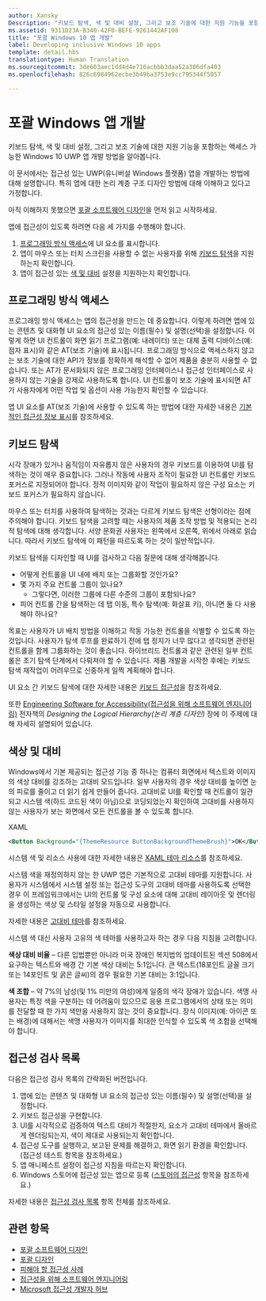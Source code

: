 ```yaml
---
author: Xansky
Description: "키보드 탐색, 색 및 대비 설정, 그리고 보조 기술에 대한 지원 기능을 포함하는 액세스 가능한 Windows 10 UWP 앱 개발 방법을 알아봅니다."
ms.assetid: 9311D23A-B340-42F0-BEFE-9261442AF108
title: "포괄 Windows 10 앱 개발"
label: Developing inclusive Windows 10 apps
template: detail.hbs
translationtype: Human Translation
ms.sourcegitcommit: 3de603aec1dd4d4e716acbbb3daa52a306dfa403
ms.openlocfilehash: 826c6984962ecbe3b49ba3753e9cc795344f5057

---
```


# 포괄 Windows 앱 개발  

키보드 탐색, 색 및 대비 설정, 그리고 보조 기술에 대한 지원 기능을 포함하는 액세스 가능한 Windows 10 UWP 앱 개발 방법을 알아봅니다.

이 문서에서는 접근성 있는 UWP(유니버설 Windows 플랫폼) 앱을 개발하는 방법에 대해 설명합니다. 특히 앱에 대한 논리 계층 구조 디자인 방법에 대해 이해하고 있다고 가정합니다.  

아직 이해하지 못했으면 [포괄 소프트웨어 디자인](designing-inclusive-software.md)을 먼저 읽고 시작하세요.

앱에 접근성이 있도록 하려면 다음 세 가지를 수행해야 합니다.
1. [프로그래밍 방식 액세스](#programmatic-access)에 UI 요소를 표시합니다.
2. 앱이 마우스 또는 터치 스크린을 사용할 수 없는 사용자를 위해 [키보드 탐색](#keyboard-navigation)을 지원하는지 확인합니다.
3. 앱이 접근성 있는 [색 및 대비](#color-and-contrast) 설정을 지원하는지 확인합니다.

## 프로그래밍 방식 액세스  
프로그래밍 방식 액세스는 앱의 접근성을 만드는 데 중요합니다. 이렇게 하려면 앱에 있는 콘텐츠 및 대화형 UI 요소의 접근성 있는 이름(필수) 및 설명(선택)을 설정합니다. 이렇게 하면 UI 컨트롤이 화면 읽기 프로그램(예: 내레이터) 또는 대체 출력 디바이스(예: 점자 표시)와 같은 AT(보조 기술)에 표시됩니다. 프로그래밍 방식으로 액세스하지 않고는 보조 기술에 대한 API가 정보를 정확하게 해석할 수 없어 제품을 충분히 사용할 수 없습니다. 또는 AT가 문서화되지 않은 프로그래밍 인터페이스나 접근성 인터페이스로 사용하지 않는 기술을 강제로 사용하도록 합니다. UI 컨트롤이 보조 기술에 표시되면 AT가 사용자에게 어떤 작업 및 옵션이 사용 가능한지 확인할 수 있습니다.  

앱 UI 요소를 AT(보조 기술)에 사용할 수 있도록 하는 방법에 대한 자세한 내용은 [기본적인 접근성 정보 표시](basic-accessibility-information.md)를 참조하세요.

## 키보드 탐색  
시각 장애가 있거나 움직임이 자유롭지 않은 사용자의 경우 키보드를 이용하여 UI를 탐색하는 것이 매우 중요합니다. 그러나 작동에 사용자 조작이 필요한 UI 컨트롤만 키보드 포커스로 지정되어야 합니다. 정적 이미지와 같이 작업이 필요하지 않은 구성 요소는 키보드 포커스가 필요하지 않습니다.  

마우스 또는 터치를 사용하여 탐색하는 것과는 다르게 키보드 탐색은 선형이라는 점에 주의해야 합니다. 키보드 탐색을 고려할 때는 사용자의 제품 조작 방법 및 적용되는 논리적 탐색에 대해 생각합니다. 서양 문화권 사용자는 왼쪽에서 오른쪽, 위에서 아래로 읽습니다. 따라서 키보드 탐색에 이 패턴을 따르도록 하는 것이 일반적입니다.  

키보드 탐색을 디자인할 때 UI를 검사하고 다음 질문에 대해 생각해봅니다.
* 어떻게 컨트롤을 UI 내에 배치 또는 그룹화할 것인가요?
* 몇 가지 주요 컨트롤 그룹이 있나요?
    * 그렇다면, 이러한 그룹에 다른 수준의 그룹이 포함되나요?
*   피어 컨트롤 간을 탐색하는 데 탭 이동, 특수 탐색(예: 화살표 키), 아니면 둘 다 사용해야 하나요?

목표는 사용자가 UI 배치 방법을 이해하고 작동 가능한 컨트롤을 식별할 수 있도록 하는 것입니다. 사용자가 탐색 루프를 완료하기 전에 탭 정지가 너무 많다고 생각되면 관련된 컨트롤을 함께 그룹화하는 것이 좋습니다. 하이브리드 컨트롤과 같은 관련된 일부 컨트롤은 초기 탐색 단계에서 다뤄져야 할 수 있습니다. 제품 개발을 시작한 후에는 키보드 탐색 재작업이 어려우므로 신중하게 일찍 계획해야 합니다.  

UI 요소 간 키보드 탐색에 대한 자세한 내용은 [키보드 접근성](keyboard-accessibility.md)을 참조하세요.  

또한 [Engineering Software for Accessibility(접근성을 위해 소프트웨어 엔지니어링)](https://www.microsoft.com/download/details.aspx?id=19262) 전자책의 _Designing the Logical Hierarchy(논리 계층 디자인)_ 장에 이 주제에 대해 자세히 설명되어 있습니다.

## 색상 및 대비  
Windows에서 기본 제공되는 접근성 기능 중 하나는 컴퓨터 화면에서 텍스트와 이미지의 색상 대비를 강조하는 고대비 모드입니다. 일부 사용자의 경우 색상 대비를 높이면 눈의 피로를 줄이고 더 읽기 쉽게 만들어 줍니다. 고대비로 UI를 확인할 때 컨트롤이 일관되고 시스템 색(하드 코드된 색이 아님)으로 코딩되었는지 확인하여 고대비를 사용하지 않는 사용자가 보는 화면에서 모든 컨트롤을 볼 수 있도록 합니다.  

XAML
```xml
<Button Background="{ThemeResource ButtonBackgroundThemeBrush}">OK</Button>
```
시스템 색 및 리소스 사용에 대한 자세한 내용은 [XAML 테마 리소스](https://msdn.microsoft.com/windows/uwp/controls-and-patterns/xaml-theme-resources)를 참조하세요.

시스템 색을 재정의하지 않는 한 UWP 앱은 기본적으로 고대비 테마를 지원합니다. 사용자가 시스템에서 시스템 설정 또는 접근성 도구의 고대비 테마를 사용하도록 선택한 경우 이 프레임워크에서는 UI의 컨트롤 및 구성 요소에 대해 고대비 레이아웃 및 렌더링을 생성하는 색상 및 스타일 설정을 자동으로 사용합니다.   

자세한 내용은 [고대비 테마](high-contrast-themes.md)를 참조하세요.  

시스템 색 대신 사용자 고유의 색 테마를 사용하고자 하는 경우 다음 지침을 고려합니다.  

**색상 대비 비율** – 다른 입법뿐만 아니라 미국 장애인 복지법의 업데이트된 섹션 508에서 요구하는 텍스트와 배경 간 기본 색상 대비는 5:1입니다. 큰 텍스트(18포인트 글꼴 크기 또는 14포인트 및 굵은 글씨)의 경우 필요한 기본 대비는 3:1입니다.  

**색 조합** – 약 7%의 남성(및 1% 미만의 여성)에게 일종의 색각 장애가 있습니다. 색맹 사용자는 특정 색을 구분하는 데 어려움이 있으므로 응용 프로그램에서의 상태 또는 의미를 전달할 때 한 가지 색만을 사용하지 않는 것이 중요합니다. 장식 이미지(예: 아이콘 또는 배경)에 대해서는 색맹 사용자가 이미지를 최대한 인식할 수 있도록 색 조합을 선택해야 합니다.  

## 접근성 검사 목록  
다음은 접근성 검사 목록의 간략화된 버전입니다.  
1. 앱에 있는 콘텐츠 및 대화형 UI 요소의 접근성 있는 이름(필수) 및 설명(선택)을 설정합니다.
2. 키보드 접근성을 구현합니다.
3. UI를 시각적으로 검증하여 텍스트 대비가 적절한지, 요소가 고대비 테마에서 올바르게 렌더링되는지, 색이 제대로 사용되는지 확인합니다.
4. 접근성 도구를 실행하고, 보고된 문제를 해결하고, 화면 읽기 환경을 확인합니다. (접근성 테스트 항목을 참조하세요.)
5. 앱 매니페스트 설정이 접근성 지침을 따르는지 확인합니다.
6. Windows 스토어에 접근성 있는 앱으로 등록 ([스토어의 접근성](accessibility-in-the-store.md) 항목을 참조하세요.)

자세한 내용은 [접근성 검사 목록](accessibility-checklist.md) 항목 전체를 참조하세요.

## 관련 항목  
* [포괄 소프트웨어 디자인](designing-inclusive-software.md)  
* [포괄 디자인](http://design.microsoft.com/inclusive)
* [피해야 할 접근성 사례](practices-to-avoid.md)
* [접근성을 위해 소프트웨어 엔지니어링](https://www.microsoft.com/download/details.aspx?id=19262)
* [Microsoft 접근성 개발자 허브](https://msdn.microsoft.com/enable)



<!--HONumber=Jul16_HO2-->


